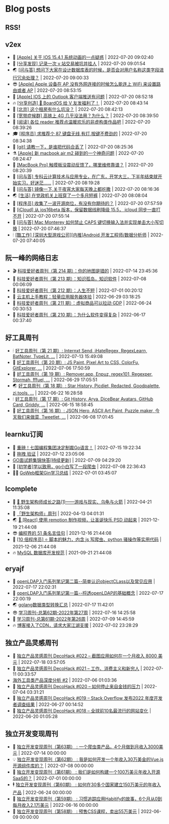 # Blog posts
## RSS!



## v2ex

<!-- v2ex:START  -->
- 🫶 [[Apple] 关于 IOS 15.4.1 系统动画的一点疑惑](https://www.v2ex.com/t/867580#reply0) | 2022-07-20 09:02:40 
- 🧰 [[分享发现] 记录一次 v 站交易被坑并挂人](https://www.v2ex.com/t/867579#reply0) | 2022-07-20 09:01:54 
- 🌏 [[问与答] 想问下大家在设计数据库表的时候，是否会对用户名称这类字段进行冗余处理？](https://www.v2ex.com/t/867578#reply0) | 2022-07-20 09:00:33 
- 😎 [[Apple] Apple 设备在 AP 没有外网连接的时候怎么能连上 WiFi 来设置路由或者 AP](https://www.v2ex.com/t/867577#reply0) | 2022-07-20 08:53:15 
- 💂 [[Apple] IOS 上的 Outlook 客户端推送有问题](https://www.v2ex.com/t/867576#reply1) | 2022-07-20 08:52:18 
- 🔥 [[分享创造] 🎁 BoardOS 给 V 友发福利了！](https://www.v2ex.com/t/867575#reply7) | 2022-07-20 08:43:14 
- 🦅 [[北京] 这个租房有什么坑没？](https://www.v2ex.com/t/867574#reply9) | 2022-07-20 08:42:13 
- 🙉 [[宽带症候群] 高铁上 4G 几乎没法用？为什么？](https://www.v2ex.com/t/867573#reply0) | 2022-07-20 08:39:50 
- 💫 [[阅读] 各位 reader 推荐点温暖欢乐的非虚构类作品吧](https://www.v2ex.com/t/867572#reply0) | 2022-07-20 08:39:26 
- 🎓 [[程序员] 求推荐个 87 键盘无线,有灯,按键不费劲的](https://www.v2ex.com/t/867570#reply0) | 2022-07-20 08:34:38 
- 🗽 [[git] 请教一下，是谁把代码合丢了](https://www.v2ex.com/t/867567#reply3) | 2022-07-20 08:25:36 
- ⚗️ [[Apple] 新 macbook air m2 碰到的一个神奇问题](https://www.v2ex.com/t/867566#reply0) | 2022-07-20 08:24:47 
- 🦍 [[MacBook Pro] 触摸板没震动反馈了，哪里维修靠谱？](https://www.v2ex.com/t/867565#reply0) | 2022-07-20 08:20:39 
- 🤩 [[问与答] 专科云计算技术与应用专业，在广东，开学大三，下半年结束就开始实习，好迷茫……](https://www.v2ex.com/t/867564#reply0) | 2022-07-20 08:19:28 
- 🙉 [[问与答] 镜像一下,关于夜宵大家每天晚上都吃撒](https://www.v2ex.com/t/867562#reply4) | 2022-07-20 08:16:36 
- 🌏 [[生活] 在党政机关上班穿了一个多月短裤](https://www.v2ex.com/t/867560#reply1) | 2022-07-20 08:08:04 
- 🐘 [[程序员] 收集了一波开源岗位，有没有你期待的？](https://www.v2ex.com/t/867558#reply1) | 2022-07-20 07:57:59 
- 🧰 [[iCloud] 从 ios16beta 版本，保留数据线刷降级 15.5， icloud 同步一直打不开](https://www.v2ex.com/t/867557#reply2) | 2022-07-20 07:55:14 
- 💃 [[问与答] Mac Monterey 如何禁止 CAPS 键切换输入法并实现单击大小写切换](https://www.v2ex.com/t/867554#reply4) | 2022-07-20 07:46:37 
- 🕯 [[酷工作] [深圳大型游戏公司][内推]Android 开发工程师/数据分析师](https://www.v2ex.com/t/867553#reply0) | 2022-07-20 07:40:05 <!-- v2ex:END -->

## 阮一峰的网络日志

<!-- ruanyf:START -->
- 🎬 [科技爱好者周刊（第 214 期）：你的地图是错的](http://www.ruanyifeng.com/blog/2022/07/weekly-issue-214.html) | 2022-07-14 23:45:36 
- 💄 [科技爱好者周刊（第 213 期）：知识孤岛，知识软件](http://www.ruanyifeng.com/blog/2022/07/weekly-issue-213.html) | 2022-07-08 00:06:09 
- 🐎 [科技爱好者周刊（第 212 期）：人生不短](http://www.ruanyifeng.com/blog/2022/07/weekly-issue-212.html) | 2022-07-01 00:20:12 
- 🤔 [云主机上手教程：轻量应用服务器体验](http://www.ruanyifeng.com/blog/2022/06/cloud-server-getting-started-tutorial.html) | 2022-06-29 03:18:25 
- 🧠 [科技爱好者周刊（第 211 期）：虚拟商品可以拉动 GDP](http://www.ruanyifeng.com/blog/2022/06/weekly-issue-211.html) | 2022-06-24 00:30:53 
- 🎃 [科技爱好者周刊（第 210 期）：为什么软件变得复杂](http://www.ruanyifeng.com/blog/2022/06/weekly-issue-210.html) | 2022-06-17 00:37:40 <!-- ruanyf:END -->

## 好工具周刊

<!-- bestxtools:START -->
- 🕯 [好工具周刊（第 21 期）: Internxt Send, iHateRegex, RegexLearn, BatNoter, TypeLit, ...](https://discuss-cn.bestxtools.com/d/58/1) | 2022-07-13 15:49:08 
- 🦩 [好工具周刊（第 20 期）: JS Paint, Pixel Art to CSS, ColorFu, GitExplorer, ...](https://discuss-cn.bestxtools.com/d/57/1) | 2022-07-06 17:50:59 
- 🦄 [好工具周刊（第 19 期）: Remover.app, Enpuz, regex101, Regexper, Stormah, fffuel, ...](https://discuss-cn.bestxtools.com/d/56/1) | 2022-06-29 17:05:51 
- 🌏 [好工具周刊（第 18 期）: Star History, Picdiet, Redacted, Goodpalette, zi.tools, ...](https://discuss-cn.bestxtools.com/d/47/1) | 2022-06-22 16:28:58 
- 🕯 [好工具周刊（第 17 期）: Git History, Arya, DiceBear Avatars, GitHub Card, Griddy, ...](https://discuss-cn.bestxtools.com/d/43/1) | 2022-06-15 18:58:45 
- 📝 [好工具周刊（第 16 期）: JSON Hero, ASCII Art Paint, Puzzle maker, 今天我们来做菜, Tweetlet, ...](https://discuss-cn.bestxtools.com/d/42/1) | 2022-06-08 17:01:45 <!-- bestxtools:END -->


## learnku订阅

<!-- learnku:START -->
- 🦅 [重磅！七国编程集团决定制裁Go语言！](https://learnku.com/articles/69766) | 2022-07-15 19:22:34 
- 🦅 [拖拽 验证](https://learnku.com/articles/69652) | 2022-07-12 23:05:06 
-  [GO面试题集锦快答[持续更新]](https://learnku.com/articles/69250) | 2022-07-09 04:29:20 
- 🌈 [[初学者]学以致用，go小白写了一段爬虫](https://learnku.com/go/t/69522) | 2022-07-08 22:36:43 
- 🧑‍🏫 [GoWeb框架Gin学习总结](https://learnku.com/articles/69259) | 2022-07-01 03:45:07 <!-- learnku:END -->



## lcomplete

<!-- lcomplete:START -->
- 🫶 [🐒 野生架构师成长之路&lpar;1&rpar;——游戏与现实、乌龟与火箭](http://codelc.com/post/growup/s01/) | 2022-04-21 11:35:08 
- 🧰 [「野生架构师」周刊](http://codelc.com/post/essay/%E9%87%8E%E7%94%9F%E6%9E%B6%E6%9E%84%E5%B8%88%E5%91%A8%E5%88%8A%E4%BB%8B%E7%BB%8D/) | 2022-04-13 04:01:31 
- 🌏 [🎄 [React] 使用 remotion 制作视频，让圣诞快乐 PSD 动起来](http://codelc.com/post/dev/js/remotion/) | 2021-12-19 21:44:08 
- 😎 [编程界的 51 条名言佳句](http://codelc.com/post/dev/thinking/quotes/) | 2021-12-16 21:44:08 
- 💂 [[10 倍程序员] ⭐ 脚本的魅力，内含 js 写爬虫、python 骚操作等实用代码](http://codelc.com/post/dev/10x/script/) | 2021-12-06 21:44:08 
- 🔥 [MySQL 数据库开发规范](http://codelc.com/post/dev/db/mysql_standard/) | 2021-09-21 21:44:08 <!-- lcomplete:END -->

## eryajf

<!-- eryajf:START -->
- 🫶 [openLDAP入门系列笔记第二篇--简单认识objectCLass以及常见应用](https://wiki.eryajf.net/pages/ea10fa/) | 2022-07-17 22:02:31 
- 🧰 [openLDAP入门系列笔记第一篇--捋透openLDAP的基础概念](https://wiki.eryajf.net/pages/aa0651/) | 2022-07-17 22:00:19 
- 🌏 [golang数据类型转换汇总](https://wiki.eryajf.net/pages/33a476/) | 2022-07-17 11:42:01 
- 😎 [学习周刊-总第62期-2022年第27周](https://wiki.eryajf.net/pages/4a06ab/) | 2022-07-16 14:25:58 
- 💂 [学习周刊-总第61期-2022年第26周](https://wiki.eryajf.net/pages/703307/) | 2022-07-09 14:45:59 
- 🔥 [博客接入了CDN，请求大家江湖支援](https://wiki.eryajf.net/pages/5f559d/) | 2022-07-02 23:28:29 <!-- eryajf:END -->



## 独立产品灵感周刊

<!-- DecoHack:START -->
- 🦣 [独立产品灵感周刊 DecoHack #022 – 截图应用如何在一个月收入 8000 美元](https://www.decohack.com/Post/774) | 2022-07-18 03:57:05 
- 🤡 [独立产品灵感周刊 DecoHack #021 – 工作、消费主义和新穷人](https://www.decohack.com/Post/753) | 2022-07-11 00:33:57 
-  [海外工具类产品深度分析 #2](https://www.decohack.com/Post/746) | 2022-07-06 01:03:36 
- 🐲 [独立产品灵感周刊 DecoHack #020 – 如何停止来自金钱的压力](https://www.decohack.com/Post/728) | 2022-07-04 03:31:21 
- 🦅 [独立产品灵感周刊 DecoHack #019 – Stack Overflow 发布2022 年度开发者调查结果](https://www.decohack.com/Post/699) | 2022-06-27 00:14:52 
- 🧰 [独立产品灵感周刊 DecoHack #018 – 全球前10名最流行的网站变化](https://www.decohack.com/Post/680) | 2022-06-20 01:05:28 <!-- DecoHack:END -->

## 独立开发变现周刊

<!-- easyindie:START -->
- 💂 [独立开发变现周刊（第63期） : 一个爬虫类产品，4个月做到月收入3000美元](https://www.ezindie.com/weekly/issue-63) | 2022-07-14 00:00:00 
- 💡 [独立开发变现周刊（第62期） : 我是如何开发一个年收入30万美金的Vue.js开源组件库的？](https://www.ezindie.com/weekly/issue-62) | 2022-07-08 00:00:00 
- 🌋 [独立开发变现周刊（第61期） : 我们是如何构建一个100万美元年收入开源SaaS的？](https://www.ezindie.com/weekly/issue-61) | 2022-07-01 00:00:00 
- 🕴 [独立开发变现周刊（第60期） : 如何在30多个国家建立150万美元的年收入产品](https://www.ezindie.com/weekly/issue-60) | 2022-06-24 00:00:00 
- 🎊 [独立开发变现周刊（第59期） : 习惯追踪应用Habitify的故事，6个月从0到每月收入2.1万美元](https://www.ezindie.com/weekly/issue-59) | 2022-06-16 00:00:00 
- 🤔 [独立开发变现周刊（第58期） : 预售CSS课程，卖出55万美元](https://www.ezindie.com/weekly/issue-58) | 2022-06-09 00:00:00 <!-- easyindie:END -->



